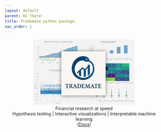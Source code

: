 ```yaml
---
layout: default
parent: Hi there!
title: Trademate python package
nav_order: 1
---
```



<img src="../img/trademateshowcase.png" align="center" style="display:block;margin:0 auto;max-width:65%;">  
<center> Financial research at speed </center>  
<center> Hypothesis testing | Interactive visualizations | Interpretable machine learning</center>  
<center> (<a href="https://vinitrinh.gitlab.io/trademate/">Docs</a>)</center>
